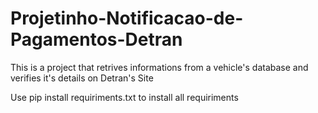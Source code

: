 # Projetinho-Notificacao-de-Pagamentos-Detran
This is a project that retrives informations from a vehicle's database and verifies it's details on Detran's Site

Use pip install requiriments.txt to install all requiriments
